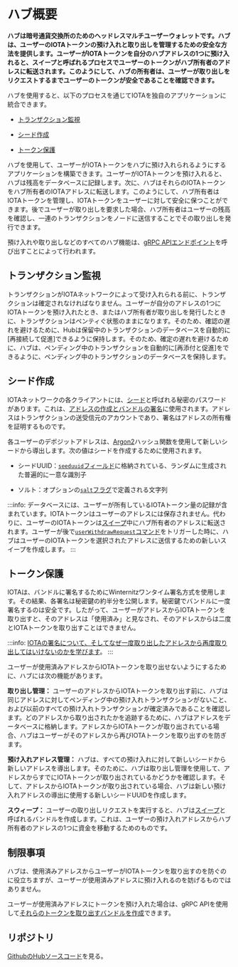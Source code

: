 # ハブ概要
<!-- # Hub overview -->

**ハブは暗号通貨交換所のためのヘッドレスマルチユーザーウォレットです。ハブは、ユーザーのIOTAトークンの預け入れと取り出しを管理するための安全な方法を提供します。ユーザーがIOTAトークンを自分のハブアドレスの1つに預け入れると、スイープと呼ばれるプロセスでユーザーのトークンがハブ所有者のアドレスに転送されます。このようにして、ハブの所有者は、ユーザーが取り出しをリクエストするまでユーザーのトークンが安全であることを確認できます。**
<!-- **Hub is a headless multi-user wallet for cryptocurrency exchanges. Hub offers you a secure way to manage deposits and withdrawals of users' IOTA tokens. When a user deposits IOTA tokens into one of their Hub addresses, Hub transfers those tokens to the Hub owners address in a process called a sweep. This way, the Hub owner can make sure that users' tokens are secure until they request a withdrawal.** -->

ハブを使用すると、以下のプロセスを通じてIOTAを独自のアプリケーションに統合できます。
<!-- Hub helps you to integrate IOTA into your own applications through the following processes: -->

* [トランザクション監視](#トランザクション監視)
<!-- * [Transaction monitoring](#transaction-monitoring) -->
* [シード作成](#シード作成)
<!-- * [Seed creation](#seed-creation) -->
* [トークン保護](#トークン保護)
<!-- * [Token protection](#token-protection) -->

ハブを使用して、ユーザーがIOTAトークンをハブに預け入れられるようにするアプリケーションを構築できます。ユーザーがIOTAトークンを預け入れると、ハブは残高をデータベースに記録します。次に、ハブはそれらのIOTAトークンをハブ所有者のIOTAアドレスに転送します。このようにして、ハブ所有者はIOTAトークンを管理し、IOTAトークンをユーザーに対して安全に保つことができます。後でユーザーが取り出しを要求した場合、ハブ所有者はユーザーの残高を確認し、一連のトランザクションをノードに送信することでその取り出しを発行できます。
<!-- You can use Hub to build applications that allow users to deposit IOTA tokens into it. When users deposit IOTA tokens, Hub keeps a record of their balances in a database. Then, Hub transfers those tokens to the Hub owner's IOTA address. This way the Hub owner has control over the tokens and can keep them safe for the users. If a user later requests a withdrawal, the Hub owner can issue that withdrawal by checking the user's balance and sending a bundle of transactions to a node. -->

預け入れや取り出しなどのすべてのハブ機能は、[gRPC APIエンドポイント](../how-to-guides/get-started-with-the-api.md)を呼び出すことによって行われます。
<!-- All Hub functions such as deposits and withdrawals are done by calling [gRPC API endpoints](../how-to-guides/get-started-with-the-api.md). -->

## トランザクション監視
<!-- ## Transaction monitoring -->

トランザクションがIOTAネットワークによって受け入れられる前に、トランザクションは確定されなければなりません。ユーザーが自分のアドレスの1つにIOTAトークンを預け入れたとき、またはハブ所有者が取り出しを発行したときに、トランザクションはペンティぐ状態のままになります。そのため、確認の遅れを避けるために、Hubは保留中のトランザクションのデータベースを自動的に[再接続して促進]できるように保持します。そのため、確定の遅れを避けるために、ハブは、ペンディング中のトランザクションを自動的に[再添付と促進]をできるように、ペンディング中のトランザクションのデータベースを保持します。
<!-- Before any transaction is accepted by an IOTA network, it must be confirmed. When a user deposits IOTA tokens into one of their addresses, or when the Hub owner issues a withdrawal, the transactions may become stuck in a pending state. So, to avoid delays in confirmation, Hub keeps a database of pending transactions so that it can automatically [reattach and promote](root://dev-essentials/0.1/concepts/reattach-rebroadcast-promote.md) them. -->

## シード作成
<!-- ## Seed creation -->

IOTAネットワークの各クライアントには、[シード](root://getting-started/0.1/introduction/what-is-a-seed.md)と呼ばれる秘密のパスワードがあります。これは、[アドレスの作成とバンドルの署名](root://dev-essentials/0.1/concepts/addresses-and-signatures.md)に使用されます。アドレスはトランザクションの送受信元のアカウントであり、署名はアドレスの所有権を証明するものです。
<!-- Each client in an IOTA network has a secret password called a [seed](root://getting-started/0.1/introduction/what-is-a-seed.md), which is used to create [addresses and to sign bundles](root://dev-essentials/0.1/concepts/addresses-and-signatures.md). Addresses are the accounts from which transactions are sent and received, and signatures prove ownership of an address. -->

各ユーザーのデポジットアドレスは、[Argon2](https://www.argon2.com/)ハッシュ関数を使用して新しいシードから導出します。次の値はシードを作成するために使用されます。
<!-- Each user's deposit addresses is derived from a new seed, using the [Argon2](https://www.argon2.com/) hashing function. The following values are used to create a seed: -->

* シードUUID：[`seeduuid`フィールド](../references/database-tables.md#user_account)に格納されている、ランダムに生成された普遍的に一意な識別子
<!-- * Seed UUID: A randomly generated universally unique identifier that is stored in a [`seeduuid` field](../references/database-tables.md#user_account) -->
* ソルト：オプションの[`salt`フラグ](../references/command-line-flags.md)で定義される文字列
<!-- * Salt: Characters that you can define in an optional [`salt` flag](../references/command-line-flags.md) -->

:::info:
データベースには、ユーザーが所有しているIOTAトークン量の記録が含まれています。IOTAトークンはユーザーのアドレスには保存されません。代わりに、ユーザーのIOTAトークンは[スイープ](../concepts/sweeps.md)中にハブ所有者のアドレスに転送されます。ユーザーが後で[`userWithdrawRequest`コマンド](../references/api-reference.md#hub.rpc.UserWithdrawRequest)をトリガーした時に、ハブはユーザーのIOTAトークンを選択されたアドレスに送信するための新しいスイープを作成します。
:::
<!-- :::info: -->
<!-- The database contains a record of how many IOTA tokens a user has. The IOTA tokens are not kept on the user's addresses. Instead, they are transferred to the Hub owners address during a [sweep](../concepts/sweeps.md). If a user later triggers a [`userWithdrawRequest` command](../references/api-reference.md#hub.rpc.UserWithdrawRequest), Hub creates a new sweep to send the user's tokens to the chosen addresses. -->
<!-- ::: -->

## トークン保護
<!-- ## Token protection -->

IOTAは、バンドルに署名するためにWinternitzワンタイム署名方式を使用します。その結果、各署名は秘密鍵の約半分を公開します。秘密鍵でバンドルに一度署名するのは安全です。したがって、ユーザーがアドレスからIOTAトークンを取り出すと、そのアドレスは「使用済み」と見なされ、そのアドレスからは二度とIOTAトークンを取り出すことはできません。
<!-- IOTA uses the Winternitz one-time signature scheme to sign bundles. As a result, each signature exposes around half of the private key. Signing a bundle once with a private key is safe. So, when a user withdraws from an address, that address is considered 'spent' and must never be withdrawn from again. -->

:::info:
[IOTAの署名について、そしてなぜ一度取り出したアドレスから再度取り出してはいけないのかを学びます](root://dev-essentials/0.1/concepts/addresses-and-signatures.md#address-reuse)。
:::
<!-- :::info: -->
<!-- [learn about signatures in IOTA and why you must never withdraw from an address more than once](root://dev-essentials/0.1/concepts/addresses-and-signatures.md#address-reuse). -->
<!-- ::: -->

ユーザーが使用済みアドレスからIOTAトークンを取り出せないようにするために、ハブには次の機能があります。
<!-- To help users not to withdraw from spent addresses, Hub has the following features: -->

**取り出し管理：** ユーザーのアドレスからIOTAトークンを取り出す前に、ハブは同じアドレスに対してペンディング中の預け入れトランザクションがないこと、および以前のすべての預け入れトランザクションが確定済みであることを確認します。どのアドレスから取り出されたかを追跡するために、ハブはアドレスをデータベースに格納します。アドレスからIOTAトークンが取り出されている場合、ハブはユーザーがそのアドレスから再びIOTAトークンを取り出すのを防ぎます。
<!-- **Withdrawal management:** Before withdrawing tokens from a user's address, Hub makes sure that no deposit transactions are pending for that same address, and that all previous deposit transactions have been confirmed. To keep track of which addresses have been withdrawn from, Hub stores the addresses in the database. When an address has been withdrawn from, Hub stops users from withdrawing from that address again. -->

**預け入れアドレス管理：** ハブは、すべての預け入れに対して新しいシードから新しいアドレスを導出します。そのために、ハブは取り出し管理を使用して、アドレスからすでにIOTAトークンが取り出されているかどうかを確認します。そして、アドレスからIOTAトークンが取り出されている場合、ハブは新しい預け入れアドレスの導出に使用する新しいシードUUIDを作成します。
<!-- **Deposit address management:** Hub derives a new address from a new seed for every deposit. To do so, Hub uses the withdrawal management to check whether an address was already withdrawn from. If an address has been withdrawn from, Hub creates a new seed UUID to use to derive a new deposit address. -->

**スウィープ：** ユーザーの取り出しリクエストを実行すると、ハブは[スイープ](../concepts/sweeps.md)と呼ばれるバンドルを作成します。これは、ユーザーの預け入れアドレスからハブ所有者のアドレスの1つに資金を移動するためのものです。
<!-- **Sweeps:** When actioning a user's withdrawal request, Hub creates a bundle, called a [sweep](../concepts/sweeps.md), that also moves funds from users' deposit addresses to one of the Hub owner's addresses. -->

## 制限事項
<!-- ## Limitations -->

ハブは、使用済みアドレスからユーザーがIOTAトークンを取り出すのを防ぐのに役立ちますが、ユーザーが使用済みアドレスに預け入れるのを妨げるものではありません。
<!-- Hub helps to stop users from withdrawing from spent addresses, but it doesn't stop users from depositing into them. -->

ユーザーが使用済みアドレスにトークンを預け入れた場合は、gRPC APIを使用して[それらのトークンを取り出すバンドルを作成](https://github.com/iotaledger/rpchub/blob/master/docs/hip/001-sign_bundle.md)できます。
<!-- If a user deposits tokens into a spent address, you can use the gRPC API to [create a bundle that withdraws those tokens](https://github.com/iotaledger/rpchub/blob/master/docs/hip/001-sign_bundle.md). -->

## リポジトリ
<!-- ## Repository -->

[GithubのHubソースコード](https://github.com/iotaledger/rpchub)を見る。
<!-- Go to the Hub source code on [Github](https://github.com/iotaledger/rpchub) -->

